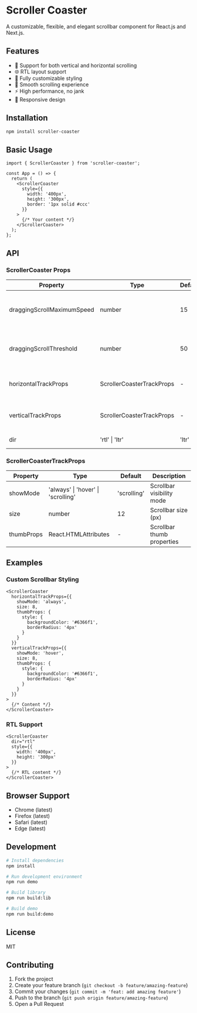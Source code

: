 # Scroller Coaster

A customizable, flexible, and elegant scrollbar component for React.js and Next.js.

## Features

- 🎯 Support for both vertical and horizontal scrolling
- 🌐 RTL layout support
- 🎨 Fully customizable styling
- 🔄 Smooth scrolling experience
- ⚡ High performance, no jank
- 📱 Responsive design

## Installation

```bash
npm install scroller-coaster
```

## Basic Usage

```tsx
import { ScrollerCoaster } from 'scroller-coaster';

const App = () => {
  return (
    <ScrollerCoaster
      style={{
        width: '400px',
        height: '300px',
        border: '1px solid #ccc'
      }}
    >
      {/* Your content */}
    </ScrollerCoaster>
  );
};
```

## API

### ScrollerCoaster Props

| Property | Type | Default | Description |
|----------|------|---------|-------------|
| draggingScrollMaximumSpeed | number | 15 | Maximum speed of scroll when dragging (px/frame) |
| draggingScrollThreshold | number | 50 | Threshold to trigger drag scrolling (px) |
| horizontalTrackProps | ScrollerCoasterTrackProps | - | Horizontal scrollbar track properties |
| verticalTrackProps | ScrollerCoasterTrackProps | - | Vertical scrollbar track properties |
| dir | 'rtl' \| 'ltr' | 'ltr' | Text direction |

### ScrollerCoasterTrackProps

| Property | Type | Default | Description |
|----------|------|---------|-------------|
| showMode | 'always' \| 'hover' \| 'scrolling' | 'scrolling' | Scrollbar visibility mode |
| size | number | 12 | Scrollbar size (px) |
| thumbProps | React.HTMLAttributes<HTMLDivElement> | - | Scrollbar thumb properties |

## Examples

### Custom Scrollbar Styling

```tsx
<ScrollerCoaster
  horizontalTrackProps={{
    showMode: 'always',
    size: 8,
    thumbProps: {
      style: {
        backgroundColor: '#6366f1',
        borderRadius: '4px'
      }
    }
  }}
  verticalTrackProps={{
    showMode: 'hover',
    size: 8,
    thumbProps: {
      style: {
        backgroundColor: '#6366f1',
        borderRadius: '4px'
      }
    }
  }}
>
  {/* Content */}
</ScrollerCoaster>
```

### RTL Support

```tsx
<ScrollerCoaster
  dir="rtl"
  style={{
    width: '400px',
    height: '300px'
  }}
>
  {/* RTL content */}
</ScrollerCoaster>
```

## Browser Support

- Chrome (latest)
- Firefox (latest)
- Safari (latest)
- Edge (latest)

## Development

```bash
# Install dependencies
npm install

# Run development environment
npm run demo

# Build library
npm run build:lib

# Build demo
npm run build:demo
```

## License

MIT

## Contributing

1. Fork the project
2. Create your feature branch (`git checkout -b feature/amazing-feature`)
3. Commit your changes (`git commit -m 'feat: add amazing feature'`)
4. Push to the branch (`git push origin feature/amazing-feature`)
5. Open a Pull Request
